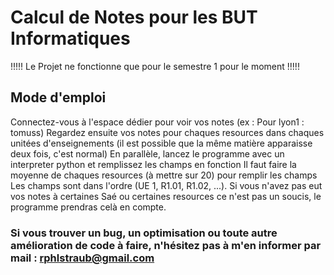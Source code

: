 # Calcul de Notes pour les BUT Informatiques

!!!!! Le Projet ne fonctionne que pour le semestre 1 pour le moment !!!!!

## Mode d'emploi

Connectez-vous à l'espace dédier pour voir vos notes (ex : Pour lyon1 : tomuss)
Regardez ensuite vos notes pour chaques resources dans chaques unitées d'enseignements (il est possible que la même matière apparaisse deux fois, c'est normal)
En parallèle, lancez le programme avec un interpreter python et remplissez les champs en fonction
Il faut faire la moyenne de chaques resources (à mettre sur 20) pour remplir les champs
Les champs sont dans l'ordre (UE 1, R1.01, R1.02, ...).
Si vous n'avez pas eut vos notes à certaines Saé ou certaines resources ce n'est pas un soucis, le programme prendras celà en compte.

### Si vous trouver un bug, un optimisation ou toute autre amélioration de code à faire, n'hésitez pas à m'en informer par mail : rphlstraub@gmail.com
